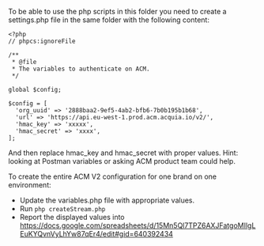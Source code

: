 To be able to use the php scripts in this folder you need to create a settings.php file in the same folder with the following content:
```
<?php
// phpcs:ignoreFile

/**
 * @file
 * The variables to authenticate on ACM.
 */

global $config;

$config = [
  'org_uuid' => '2888baa2-9ef5-4ab2-bfb6-7b0b195b1b68',
  'url' => 'https://api.eu-west-1.prod.acm.acquia.io/v2/',
  'hmac_key' => 'xxxxx',
  'hmac_secret' => 'xxxx',
];
```

And then replace hmac_key and hmac_secret with proper values.
Hint: looking at Postman variables or asking ACM product team could help.



To create the entire ACM V2 configuration for one brand on one environment:
* Update the variables.php file with appropriate values.
* Run `php createStream.php`
* Report the displayed values into https://docs.google.com/spreadsheets/d/15Mn5Ql7TPZ6AXJFatgoMIlgLEuKYQvnVyLhYw87qEr4/edit#gid=640392434
